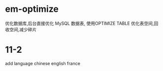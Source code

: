 # em-optimize
优化数据库,后台直接优化 MySQL 数据表, 使用OPTIMIZE TABLE 优化表空间,回收空间,减少碎片    
# 11-2   
add language chinese english france
